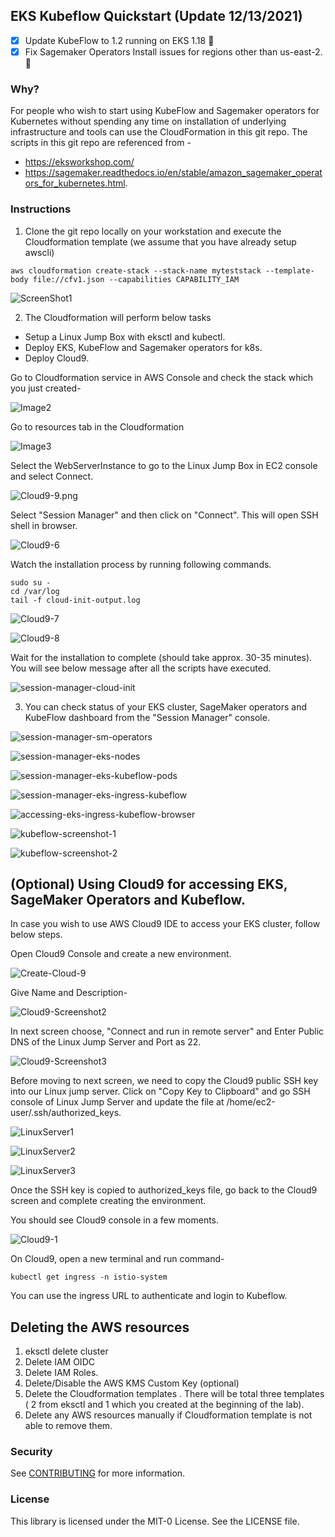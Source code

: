## EKS Kubeflow Quickstart (Update 12/13/2021)

- [x] Update KubeFlow to 1.2 running on EKS 1.18 :rocket:
- [x] Fix Sagemaker Operators Install issues for regions other than us-east-2. :rocket:

### Why?

For people who wish to start using KubeFlow and Sagemaker operators for Kubernetes without spending any time on installation of underlying infrastructure and tools can use the CloudFormation in this git repo. The scripts in this git repo are referenced from -

  - https://eksworkshop.com/ 
  - https://sagemaker.readthedocs.io/en/stable/amazon_sagemaker_operators_for_kubernetes.html. 

### Instructions

1) Clone the git repo locally on your workstation and execute the Cloudformation template (we assume that you have already setup awscli)

```shell
aws cloudformation create-stack --stack-name myteststack --template-body file://cfv1.json --capabilities CAPABILITY_IAM
```

![ScreenShot1](/images/ScreenShot1.png)

2) The Cloudformation will perform below tasks

  * Setup a Linux Jump Box with eksctl and kubectl.
  * Deploy EKS, KubeFlow and Sagemaker operators for k8s.
  * Deploy Cloud9.

Go to Cloudformation service in AWS Console and check the stack which you just created-

![Image2](/images/Image2.png)

Go to resources tab in the Cloudformation

![Image3](/images/Image3.png)

Select the WebServerInstance to go to the Linux Jump Box in EC2 console and select Connect.

![Cloud9-9.png](/images/Cloud9-9.png)

Select "Session Manager" and then click on "Connect". This will open SSH shell in browser.

![Cloud9-6](/images/Cloud9-6.png)

Watch the installation process by running following commands.

```
sudo su - 
cd /var/log
tail -f cloud-init-output.log
```

![Cloud9-7](/images/Cloud9-7.png)

![Cloud9-8](/images/Cloud9-8.png)

Wait for the installation to complete (should take approx. 30-35 minutes). You will see below message after all the scripts have executed.

![session-manager-cloud-init](/images/session-manager-cloud-init.png)


3) You can check status of your EKS cluster, SageMaker operators and KubeFlow dashboard from the "Session Manager" console.



![session-manager-sm-operators](/images/session-manager-sm-operators.png)

![session-manager-eks-nodes](/images/session-manager-eks-nodes.png)

![session-manager-eks-kubeflow-pods](/images/session-manager-eks-kubeflow-pods.png)

![session-manager-eks-ingress-kubeflow](/images/session-manager-eks-ingress-kubeflow.png)

![accessing-eks-ingress-kubeflow-browser](/images/accessing-eks-ingress-kubeflow-browser.png)

![kubeflow-screenshot-1](/images/kubeflow-screenshot-1.png)

![kubeflow-screenshot-2](/images/kubeflow-screenshot-2.png)




## (Optional) Using Cloud9 for accessing EKS, SageMaker Operators and Kubeflow.

In case you wish to use AWS Cloud9 IDE to access your EKS cluster, follow below steps. 

Open Cloud9 Console and create a new environment.

![Create-Cloud-9](/images/Create-Cloud-9.png)

Give Name and Description-

![Cloud9-Screenshot2](/images/Cloud9-Screenshot2.png)

In next screen choose, "Connect and run in remote server" and Enter Public DNS of the Linux Jump Server and Port as 22.

![Cloud9-Screenshot3](/images/Cloud9-Screenshot3.png)

Before moving to next screen, we need to copy the Cloud9 public SSH key into our Linux jump server. Click on "Copy Key to Clipboard"
and go SSH console of Linux Jump Server and update the file at /home/ec2-user/.ssh/authorized_keys.

![LinuxServer1](/images/LinuxServer1.png)

![LinuxServer2](/images/LinuxServer2.png)

![LinuxServer3](/images/LinuxServer3.png)

Once the SSH key is copied to authorized_keys file, go back to the Cloud9 screen and complete creating the environment.

You should see Cloud9 console in a few moments.

![Cloud9-1](/images/Cloud9-1.png)

On Cloud9, open a new terminal and run command-

```shell
kubectl get ingress -n istio-system
```

You can use the ingress URL to authenticate and login to Kubeflow.


## Deleting the AWS resources

1) eksctl delete cluster
2) Delete IAM OIDC
3) Delete IAM Roles.
4) Delete/Disable the AWS KMS Custom Key (optional)
5) Delete the Cloudformation templates . There will be total three templates ( 2 from eksctl and 1 which you created at the beginning of the lab).
6) Delete any AWS resources manually if Cloudformation template is not able to remove them.

### Security

See [CONTRIBUTING](CONTRIBUTING.md#security-issue-notifications) for more information.

### License

This library is licensed under the MIT-0 License. See the LICENSE file.
